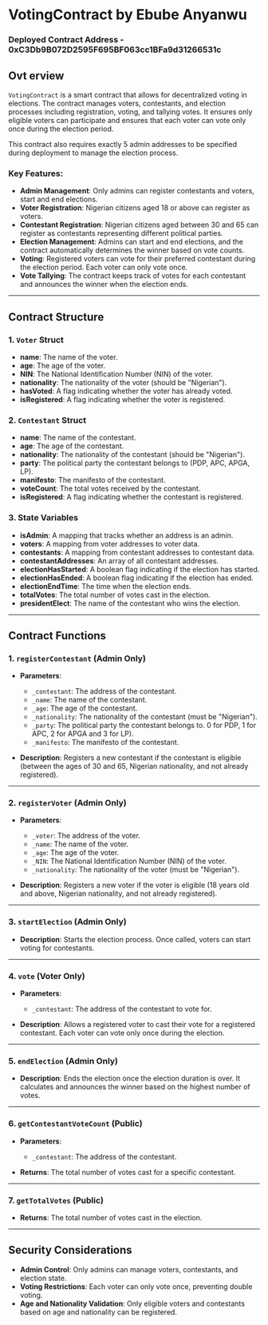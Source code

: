 # VotingContract by Ebube Anyanwu
### Deployed Contract Address - 0xC3Db9B072D2595F695BF063cc1BFa9d31266531c

## Ovt erview

`VotingContract` is a smart contract that allows for decentralized voting in elections. The contract manages voters, contestants, and election processes including registration, voting, and tallying votes. It ensures only eligible voters can participate and ensures that each voter can vote only once during the election period.

This contract also requires exactly 5 admin addresses to be specified during deployment to manage the election process.

### Key Features:
- **Admin Management**: Only admins can register contestants and voters, start and end elections.
- **Voter Registration**: Nigerian citizens aged 18 or above can register as voters.
- **Contestant Registration**: Nigerian citizens aged between 30 and 65 can register as contestants representing different political parties.
- **Election Management**: Admins can start and end elections, and the contract automatically determines the winner based on vote counts.
- **Voting**: Registered voters can vote for their preferred contestant during the election period. Each voter can only vote once.
- **Vote Tallying**: The contract keeps track of votes for each contestant and announces the winner when the election ends.

---

## Contract Structure

### 1. `Voter` Struct
- **name**: The name of the voter.
- **age**: The age of the voter.
- **NIN**: The National Identification Number (NIN) of the voter.
- **nationality**: The nationality of the voter (should be "Nigerian").
- **hasVoted**: A flag indicating whether the voter has already voted.
- **isRegistered**: A flag indicating whether the voter is registered.

### 2. `Contestant` Struct
- **name**: The name of the contestant.
- **age**: The age of the contestant.
- **nationality**: The nationality of the contestant (should be "Nigerian").
- **party**: The political party the contestant belongs to (PDP, APC, APGA, LP).
- **manifesto**: The manifesto of the contestant.
- **voteCount**: The total votes received by the contestant.
- **isRegistered**: A flag indicating whether the contestant is registered.

### 3. State Variables
- **isAdmin**: A mapping that tracks whether an address is an admin.
- **voters**: A mapping from voter addresses to voter data.
- **contestants**: A mapping from contestant addresses to contestant data.
- **contestantAddresses**: An array of all contestant addresses.
- **electionHasStarted**: A boolean flag indicating if the election has started.
- **electionHasEnded**: A boolean flag indicating if the election has ended.
- **electionEndTime**: The time when the election ends.
- **totalVotes**: The total number of votes cast in the election.
- **presidentElect**: The name of the contestant who wins the election.

---

## Contract Functions

### 1. `registerContestant` (Admin Only)
- **Parameters**:
  - `_contestant`: The address of the contestant.
  - `_name`: The name of the contestant.
  - `_age`: The age of the contestant.
  - `_nationality`: The nationality of the contestant (must be "Nigerian").
  - `_party`: The political party the contestant belongs to. 0 for PDP, 1 for APC, 2 for APGA and 3 for LP).
  - `_manifesto`: The manifesto of the contestant.
  
- **Description**: Registers a new contestant if the contestant is eligible (between the ages of 30 and 65, Nigerian nationality, and not already registered).

---

### 2. `registerVoter` (Admin Only)
- **Parameters**:
  - `_voter`: The address of the voter.
  - `_name`: The name of the voter.
  - `_age`: The age of the voter.
  - `_NIN`: The National Identification Number (NIN) of the voter.
  - `_nationality`: The nationality of the voter (must be "Nigerian").

- **Description**: Registers a new voter if the voter is eligible (18 years old and above, Nigerian nationality, and not already registered).

---

### 3. `startElection` (Admin Only)
- **Description**: Starts the election process. Once called, voters can start voting for contestants.

---

### 4. `vote` (Voter Only)
- **Parameters**:
  - `_contestant`: The address of the contestant to vote for.
  
- **Description**: Allows a registered voter to cast their vote for a registered contestant. Each voter can vote only once during the election.

---

### 5. `endElection` (Admin Only)
- **Description**: Ends the election once the election duration is over. It calculates and announces the winner based on the highest number of votes.

---

### 6. `getContestantVoteCount` (Public)
- **Parameters**:
  - `_contestant`: The address of the contestant.
  
- **Returns**: The total number of votes cast for a specific contestant.

---

### 7. `getTotalVotes` (Public)
- **Returns**: The total number of votes cast in the election.

---

## Security Considerations

- **Admin Control**: Only admins can manage voters, contestants, and election state.
- **Voting Restrictions**: Each voter can only vote once, preventing double voting.
- **Age and Nationality Validation**: Only eligible voters and contestants based on age and nationality can be registered.
